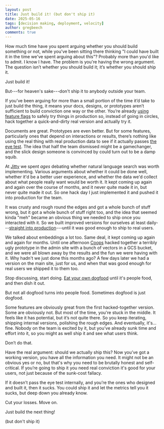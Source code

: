 ```yaml
---
layout: post
title: Just build it! (but don't ship it)
date: 2025-05-16
tags: [decision making, deployment, velocity]
author: gregbeech
comments: true
---
```


How much time have you spent arguing whether you should build something or not, while you've been sitting there thinking "I could have built it in the time we've spent arguing about this"? Probably more than you'd like to admit. I know I have. The problem is you're having the wrong argument. The question isn’t whether you should build it; it’s whether you should ship it.

Just build it!

But---for heaven's sake---don't ship it to anybody outside your team.

If you’ve been arguing for more than a small portion of the time it’d take to just build the thing, it means your docs, designs, or prototypes aren’t sufficient to build conviction one way or the other. You’re already [using feature flags](/2020/11/02/feature-flags/) to safely try things in production so, instead of going in circles, hack together a quick-and-dirty real version and actually try it.

Documents are great. Prototypes are even better. But for some features, particularly ones that depend on interactions or results, there’s nothing like using the real thing with real production data to see if it actually passes [the eye test](https://bleacherreport.com/articles/144924-the-eye-test). The idea that half the team dismissed might be a gamechanger, and the slick design someone is convinced by could turn out to be a damp squib.

At [Jitty](https://jitty.com/) we spent _ages_ debating whether natural language search was worth implementing. Various arguments about whether it could be done well, whether it'd be a better user experience, and whether the data we'd collect about what people really want would be worth it. It kept coming up again and again over the course of months, and it never quite made it in, but never quite made it out. So one hack day I just implemented it and pushed it into production for the team.

It was crusty and rough round the edges and got a whole bunch of stuff wrong, but it got a whole bunch of stuff right too, and the idea that seemed kinda "meh" became an obvious thing we needed to ship once you interacted with it. So we built improved versions for ourselves at least daily---[straight into production](/2024/12/22/exit-staging-left/)---until it was good enough to ship to real users.

We talked about embeddings a lot too. Same deal, it kept coming up again and again for months. Until one afternoon [Coops](https://coops.dev/) hacked together a terribly ugly prototype in the admin site with a bunch of vectors in a GCS bucket, and we were all blown away by the results and the fun we were having with it. Why hadn't we just done this months ago? A few days later we had a version on the main site, just for us, and when that was good enough for real users we shipped it to them too.

Stop discussing, start doing. [Eat your own dogfood](https://en.wikipedia.org/wiki/Eating_your_own_dog_food) until it's people food, and then dish it out.

But not all dogfood turns into people food. Sometimes dogfood is just dogfood.

Some features are obviously great from the first hacked-together version. Some are obviously not. But most of the time, you're stuck in the middle. It feels like it has potential, but it’s not quite there. So you keep iterating, shipping internal versions, polishing the rough edges. And eventually, it's... fine. Nobody on the team is excited by it, but you’ve already sunk time and effort into it, so you might as well ship it and see what users think.

Don’t do that.

Have the real argument: should we actually ship this? Now you’ve got a working version, you have all the information you need. It might not be an obvious yes or no, but that's why you need to be brutally honest and self-critical. If you’re going to ship it you need real conviction it's good for your users, not just because of the sunk-cost fallacy.

If it doesn’t pass the eye test internally, and you’re the ones who designed and built it, then it sucks. You could ship it and let the metrics tell you it sucks, but deep down you already know.

Cut your losses. Move on.

Just build the next thing!

(but don't ship it)
